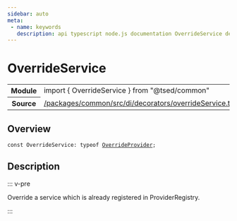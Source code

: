 ```yaml
---
sidebar: auto
meta:
 - name: keywords
   description: api typescript node.js documentation OverrideService decorator
---
```

# OverrideService <Badge text="Decorator" type="decorator"/>
<!-- Summary -->
<section class="symbol-info"><table class="is-full-width"><tbody><tr><th>Module</th><td><div class="lang-typescript"><span class="token keyword">import</span> { OverrideService }&nbsp;<span class="token keyword">from</span>&nbsp;<span class="token string">"@tsed/common"</span></div></td></tr><tr><th>Source</th><td><a href="https://github.com/Romakita/ts-express-decorators/blob/v4.31.4/packages/common/src/di/decorators/overrideService.ts#L0-L0">/packages/common/src/di/decorators/overrideService.ts</a></td></tr></tbody></table></section>

<!-- Overview -->
## Overview


<pre><code class="typescript-lang "><span class="token keyword">const</span> OverrideService<span class="token punctuation">:</span> typeof <a href="/api/common/di/decorators/OverrideProvider.html"><span class="token">OverrideProvider</span></a><span class="token punctuation">;</span></code></pre>



<!-- Description -->
## Description

::: v-pre

Override a service which is already registered in ProviderRegistry.

:::